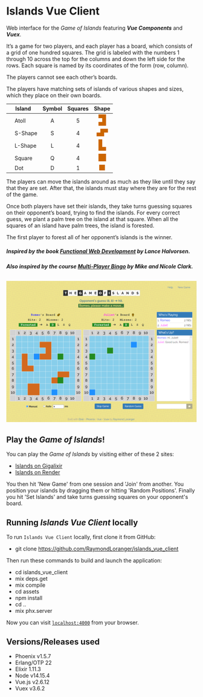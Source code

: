 # Islands Vue Client

Web interface for the _Game of Islands_
featuring **_Vue Components_** and **_Vuex_**.

It’s a game for two players, and each player has a board, which consists of a
grid of one hundred squares. The grid is labeled with the numbers 1 through
10 across the top for the columns and down the left side for the rows.
Each square is named by its coordinates of the form (row, column).

The players cannot see each other’s boards.

The players have matching sets of islands of various shapes and sizes, which
they place on their own boards.

|Island                         |Symbol|Squares|Shape              |
|-------------------------------|:----:|:-----:|:-----------------:|
|&nbsp;&nbsp;&nbsp;&nbsp;Atoll  |  A   |   5   |![atoll][atoll]    |
|&nbsp;&nbsp;&nbsp;&nbsp;S-Shape|  S   |   4   |![s-shape][s-shape]|
|&nbsp;&nbsp;&nbsp;&nbsp;L-Shape|  L   |   4   |![l-shape][l-shape]|
|&nbsp;&nbsp;&nbsp;&nbsp;Square |  Q   |   4   |![square][square]  |
|&nbsp;&nbsp;&nbsp;&nbsp;Dot    |  D   |   1   |![dot][dot]        |

The players can move the islands around as much as they like until they say
that they are set. After that, the islands must stay where they are for the
rest of the game.

Once both players have set their islands, they take turns guessing squares
on their opponent’s board, trying to find the islands. For every correct guess,
we plant a palm tree on the island at that square. When all the squares
of an island have palm trees, the island is forested.

The first player to forest all of her opponent’s islands is the winner.

##### Inspired by the book [Functional Web Development](https://pragprog.com/book/lhelph/functional-web-development-with-elixir-otp-and-phoenix) by Lance Halvorsen.

##### Also inspired by the course [Multi-Player Bingo](https://pragmaticstudio.com/courses/unpacked-bingo) by Mike and Nicole Clark.

## ![game](assets/static/images/game-of-islands.png)

## Play the _Game of Islands_!

You can play the _Game of Islands_ by visiting either of these 2 sites:

* [Islands on Gigalixir](https://unused-stained-newtnutria.gigalixirapp.com/)
* [Islands on Render](https://islands-0kdm.onrender.com/)

You then hit 'New Game' from one session and 'Join' from another.
You position your islands by dragging them or hitting 'Random Positions'.
Finally you hit 'Set Islands' and take turns guessing squares on your
opponent's board.

## Running _Islands Vue Client_ locally

To run `Islands Vue Client` locally, first clone it from GitHub:

- git clone https://github.com/RaymondLoranger/islands_vue_client

Then run these commands to build and launch the application:

- cd islands_vue_client
- mix deps.get
- mix compile
- cd assets
- npm install
- cd ..
- mix phx.server

Now you can visit [`localhost:4000`](http://localhost:4000) from your browser.

## Versions/Releases used

- Phoenix v1.5.7
- Erlang/OTP 22
- Elixir 1.11.3
- Node v14.15.4
- Vue.js v2.6.12
- Vuex v3.6.2

[atoll]: assets/static/images/atoll.png
[s-shape]: assets/static/images/s-shape.png
[l-shape]: assets/static/images/l-shape.png
[square]: assets/static/images/square.png
[dot]: assets/static/images/dot.png
